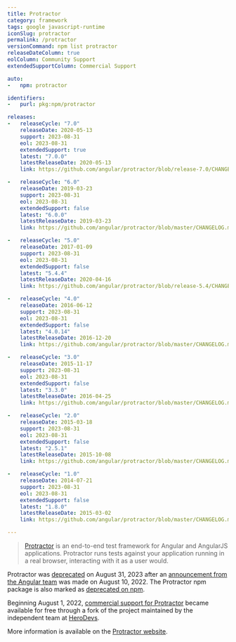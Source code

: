 ```yaml
---
title: Protractor
category: framework
tags: google javascript-runtime
iconSlug: protractor
permalink: /protractor
versionCommand: npm list protractor
releaseDateColumn: true
eolColumn: Community Support
extendedSupportColumn: Commercial Support

auto:
-   npm: protractor

identifiers:
-   purl: pkg:npm/protractor

releases:
-   releaseCycle: "7.0"
    releaseDate: 2020-05-13
    support: 2023-08-31
    eol: 2023-08-31
    extendedSupport: true
    latest: "7.0.0"
    latestReleaseDate: 2020-05-13
    link: https://github.com/angular/protractor/blob/release-7.0/CHANGELOG.md#700

-   releaseCycle: "6.0"
    releaseDate: 2019-03-23
    support: 2023-08-31
    eol: 2023-08-31
    extendedSupport: false
    latest: "6.0.0"
    latestReleaseDate: 2019-03-23
    link: https://github.com/angular/protractor/blob/master/CHANGELOG.md#600

-   releaseCycle: "5.0"
    releaseDate: 2017-01-09
    support: 2023-08-31
    eol: 2023-08-31
    extendedSupport: false
    latest: "5.4.4"
    latestReleaseDate: 2020-04-16
    link: https://github.com/angular/protractor/blob/release-5.4/CHANGELOG.md#544

-   releaseCycle: "4.0"
    releaseDate: 2016-06-12
    support: 2023-08-31
    eol: 2023-08-31
    extendedSupport: false
    latest: "4.0.14"
    latestReleaseDate: 2016-12-20
    link: https://github.com/angular/protractor/blob/master/CHANGELOG.md#4014

-   releaseCycle: "3.0"
    releaseDate: 2015-11-17
    support: 2023-08-31
    eol: 2023-08-31
    extendedSupport: false
    latest: "3.3.0"
    latestReleaseDate: 2016-04-25
    link: https://github.com/angular/protractor/blob/master/CHANGELOG.md#330

-   releaseCycle: "2.0"
    releaseDate: 2015-03-18
    support: 2023-08-31
    eol: 2023-08-31
    extendedSupport: false
    latest: "2.5.1"
    latestReleaseDate: 2015-10-08
    link: https://github.com/angular/protractor/blob/master/CHANGELOG.md#251

-   releaseCycle: "1.0"
    releaseDate: 2014-07-21
    support: 2023-08-31
    eol: 2023-08-31
    extendedSupport: false
    latest: "1.8.0"
    latestReleaseDate: 2015-03-02
    link: https://github.com/angular/protractor/blob/master/CHANGELOG.md#180

---
```


> [Protractor](https://www.protractortest.org/) is an end-to-end test framework for Angular and
> AngularJS applications. Protractor runs tests against your application running in a real browser,
> interacting with it as a user would.

Protractor was [deprecated](https://www.protractortest.org/#/project-status) on August 31, 2023
after an [announcement from the Angular team](https://blog.angular.io/the-state-of-end-to-end-testing-with-angular-d175f751cb9c)
was made on August 10, 2022. The Protractor npm package is also marked as [deprecated on npm](https://www.npmjs.com/package/protractor).

Beginning August 1, 2022, [commercial support for Protractor](https://www.herodevs.com/support/nes-protractor)
became available for free through a fork of the project maintained by the independent team at
[HeroDevs](https://www.herodevs.com/).

More information is available on the [Protractor website](https://www.protractortest.org/).
